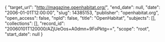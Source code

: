 {
  "target_url": "http://magazine.openhabitat.org/", 
  "end_date": null, 
  "date": "2006-01-01T12:00:00", 
  "slug": 14385153, 
  "publisher": "openhabitat.org", 
  "open_access": false, 
  "npld": false, 
  "title": "OpenHabitat", 
  "subjects": [], 
  "collections": [], 
  "record_id": "20060101T120000/AZjUeOos+A0dmn+9FoPktg==", 
  "scope": "root", 
  "start_date": null
}

